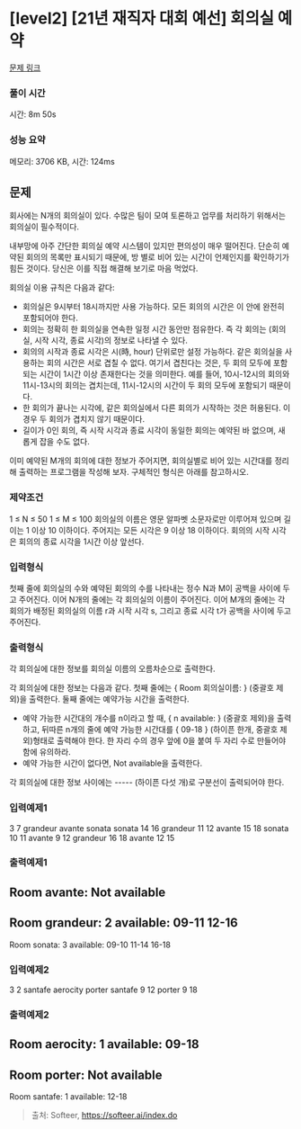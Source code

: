 # [level2] [21년 재직자 대회 예선] 회의실 예약

[문제 링크](https://softeer.ai/practice/6266/71375?questionType=ALGORITHM)

### 풀이 시간

시간: 8m 50s

### 성능 요약

메모리: 3706 KB, 시간: 124ms

## 문제

회사에는 N개의 회의실이 있다. 수많은 팀이 모여 토론하고 업무를 처리하기 위해서는 회의실이 필수적이다.

내부망에 아주 간단한 회의실 예약 시스템이 있지만 편의성이 매우 떨어진다. 단순히 예약된 회의의 목록만 표시되기 때문에, 방 별로 비어 있는 시간이 언제인지를 확인하기가 힘든 것이다. 당신은 이를 직접 해결해 보기로 마음 먹었다.

회의실 이용 규칙은 다음과 같다:

- 회의실은 9시부터 18시까지만 사용 가능하다. 모든 회의의 시간은 이 안에 완전히 포함되어야 한다.
- 회의는 정확히 한 회의실을 연속한 일정 시간 동안만 점유한다. 즉 각 회의는 (회의실, 시작 시각, 종료 시각)의 정보로 나타낼 수 있다.
- 회의의 시작과 종료 시각은 시(時, hour) 단위로만 설정 가능하다. 같은 회의실을 사용하는 회의 시간은 서로 겹칠 수 없다. 여기서 겹친다는 것은, 두 회의 모두에 포함되는 시간이 1시간 이상 존재한다는 것을 의미한다. 예를 들어, 10시-12시의 회의와 11시-13시의 회의는 겹치는데, 11시-12시의 시간이 두 회의 모두에 포함되기 때문이다.
- 한 회의가 끝나는 시각에, 같은 회의실에서 다른 회의가 시작하는 것은 허용된다. 이 경우 두 회의가 겹치지 않기 때문이다.
- 길이가 0인 회의, 즉 시작 시각과 종료 시각이 동일한 회의는 예약된 바 없으며, 새롭게 잡을 수도 없다.

이미 예약된 M개의 회의에 대한 정보가 주어지면, 회의실별로 비어 있는 시간대를 정리해 출력하는 프로그램을 작성해 보자. 구체적인 형식은 아래를 참고하시오.

### 제약조건
1 ≤ N ≤ 50
1 ≤ M ≤ 100
회의실의 이름은 영문 알파벳 소문자로만 이루어져 있으며 길이는 1 이상 10 이하이다.
주어지는 모든 시각은 9 이상 18 이하이다.
회의의 시작 시각은 회의의 종료 시각을 1시간 이상 앞선다.

### 입력형식
첫째 줄에 회의실의 수와 예약된 회의의 수를 나타내는 정수 N과 M이 공백을 사이에 두고 주어진다.
이어 N개의 줄에는 각 회의실의 이름이 주어진다.
이어 M개의 줄에는 각 회의가 배정된 회의실의 이름 r과 시작 시각 s, 그리고 종료 시각 t가 공백을 사이에 두고 주어진다.

### 출력형식
각 회의실에 대한 정보를 회의실 이름의 오름차순으로 출력한다.

각 회의실에 대한 정보는 다음과 같다.
첫째 줄에는 { Room 회의실이름: } (중괄호 제외)을 출력한다.
둘째 줄에는 예약가능 시간을 출력한다.
- 예약 가능한 시간대의 개수를 n이라고 할 때, { n available: } (중괄호 제외)을 출력하고, 뒤따른 n개의 줄에 예약 가능한 시간대를 { 09-18 } (하이픈 한개, 중괄호 제외)형태로 출력해야 한다. 한 자리 수의 경우 앞에 0을 붙여 두 자리 수로 만들어야 함에 유의하라.
- 예약 가능한 시간이 없다면, Not available을 출력한다.

각 회의실에 대한 정보 사이에는 ----- (하이픈 다섯 개)로 구분선이 출력되어야 한다.

### 입력예제1
3 7
grandeur
avante
sonata
sonata 14 16
grandeur 11 12
avante 15 18
sonata 10 11
avante 9 12
grandeur 16 18
avante 12 15

### 출력예제1
Room avante:
Not available
-----
Room grandeur:
2 available:
09-11
12-16
-----
Room sonata:
3 available:
09-10
11-14
16-18

### 입력예제2
3 2
santafe
aerocity
porter
santafe 9 12
porter 9 18

### 출력예제2
Room aerocity:
1 available:
09-18
-----
Room porter:
Not available
-----
Room santafe:
1 available:
12-18

> 출처: Softeer, https://softeer.ai/index.do

